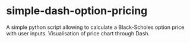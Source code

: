 # simple-dash-option-pricing
A simple python script allowing to calculate a Black-Scholes option price with user inputs. Visualisation of price chart through Dash.
